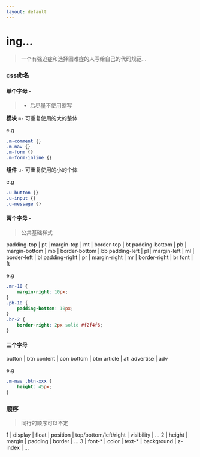 ```yaml
---
layout: default
---
```


# ing...

> 一个有强迫症和选择困难症的人写给自己的代码规范...


### css命名

#### 单个字母 - 

> - 后尽量不使用缩写

**模块**
`m-`
可重复使用的大的整体

e.g
```css
.m-comment {}
.m-nav {}
.m-form {}
.m-form-inline {}
```


**组件**
`u-`
可重复使用的小的个体

e.g
```css
.u-button {}
.u-input {}
.u-message {}
```



#### 两个字母 - 

> 公共基础样式

padding-top | pt | margin-top | mt | border-top | bt
padding-bottom | pb | margin-bottom | mb | border-bottom | bb
padding-left | pl | margin-left | ml | border-left | bl
padding-right | pr | margin-right | mr | border-right | br
font | ft

e.g
```css
.mr-10 {
    margin-right: 10px;
}
.pb-10 {
    padding-bottom: 10px;
}
.br-2 {
    border-right: 2px solid #f2f4f6;
}
```

#### 三个字母

button | btn
content | con
bottom | btm
article | atl
advertise | adv

e.g 
```css
.m-nav .btn-xxx {
    height: 45px;
}
```


### 顺序

> 同行的顺序可以不定

1 | display | float | position | top/bottom/left/right | visibility | ...
2 | height | margin | padding | border | ...
3 | font-* |  color | text-* | background | z-index | ... 





